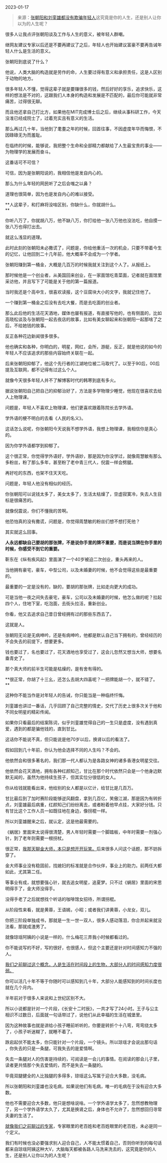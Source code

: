2023-01-17

> 来源：[张朝阳和刘銮雄都没有欺骗年轻人](http://mp.weixin.qq.com/s?__biz=MzU0MjYwNDU2Mw==&mid=2247509392&idx=1&sn=879c072e6ea6ffdcdf346cdbdfbf7ddf&chksm=fb1ac9eccc6d40fa2f15264247bd60540e150730313bf77f9abd30cfb2510dcfb21d7b83f153&scene=27#wechat_redirect)
> ​这究竟是你的人生，还是别人让你以为的人生呢？

很多人让我点评张朝阳谈及工作与人生的意义，被年轻人群嘲。  

继网友建议专家以后还是不要再建议了之后，年轻人也开始建议富豪不要再告诫年轻人什么是生活的意义。  

张朝阳到底说了什么？  

他说，人类大脑的构造就是劳作的命，人生要过得有意义和承担责任，这是人区别于动物的地方。

很多年轻人不懂，觉得这辈子就是要赚很多的钱，然后好好的享乐，追求快乐，这样的想法是不对的，这跟我们人本身的构造和发展是不匹配的，最后你可能就非常痛苦，过得很无聊。

而且他还拿自己打比方，如果他在MIT完成博士后之后，继续从事科研工作，今天没准已经成院士了，过着充实且有意义的生活。

那么再过几十年，当他到了耄耋之年的时候，回首往事，不因虚度年华而悔恨，不因碌碌无为而羞耻。

在临终的时候，能够说，我把整个生命和全部精力都献给了人生最宝贵的事业——为物理学的发展而奋斗。

这番话可不可信？  

可信，因为是张朝阳说的，我相信他是发自内心的。  

那么为什么年轻的网民听了之后会嗤之以鼻？  

道理也很简单，因为也是发自内心的难以接受。

 **人这辈子，和打麻将没啥区别，你缺什么，你就胡什么。  
**

你听八万了，你就胡八万，他不缺八万，你打给他一张八万他也没法吃，他自摸一张八万也得打出去。  

就这么浅显的道理。  

此时此刻的张朝阳未必撒谎了，问题是，你给他重活一次的机会，只要不带着今生的记忆，让他回到二十几年前，他大概率不会成为一个学者。  

张朝阳赚到第一桶金，大概是几百万的时候我就关注到这个人了。从报纸上。

那时候他是一个创业者，从美国回来创业，在一家面馆吃青菜面，记者就在面馆里采访他，并且写下了可能是关于他的第一篇报道。  

当时我还是个高中生，很喜欢读报，这个豆腐块大小的文字，我就记住他了。

一个赚到第一桶金之后没有去吃大餐，而是去吃面的创业者。

那么此后他的生活花天酒地，媒体也屡有报道，有直接写他的，也有侧面的，比如高晓松谈及与张朝阳一起去夜店的故事，比如有美女聊起来和张朝阳一起那啥了之后，不给她钱的故事。  

反正各种花边新闻很多很多。  

他也确实和各种，你明白的，明星，网红，会所，游艇，反正，就是他说的如今的年轻人不应该追求的那些内容始终关联在一起。  

后来张朝阳抑郁了，他这个先行者的江湖地位被二马取代了。以至于90后，00后提及互联网，都不记得有过这么个人。

就像今天很多年轻人并不了解博客时代的韩寒到底有多火。  

据说张朝阳自己把自己的抑郁治好了，方法是多学物理少睡觉，他现在很喜欢去给人上物理课。  

问题是，年轻人不喜欢上物理课，他们更喜欢跟着陈院长去学外语。

学外语的梗不明白的去看《人民的名义》。

这话怎么说呢，你张朝阳今天说我不想学外语，我想上物理课，我相信你是真心的。

因为你学外语都学到抑郁了。

这个很正常，你觉得学外语好，学外语妙，那是因为你没学过，就像周慧敏有那么多粉丝，粉了那么多年，甚至粉了老中青三代人，倪震一样会劈腿。

再好吃的东西，也架不住天天吃。

问题是，年轻人他没有相似的经历。

你张朝阳可以说钱太多了，美女太多了，生活太枯燥了，空虚寂寞冷，失去人生目标是很痛苦的。  

就像倪震说，你们不懂我的苦啊。

他恐怕真的没有撒谎，问题是，你觉得周慧敏的粉丝们想不想打死他？

其实就这么回事。  

 **人永远都缺自己要胡的那张牌，不是说你手里的牌不重要，而是说当牌在你手里的时候，你感受不到它的重要。**

靳东在《纵有疾风起》里面演了一个40岁被迫二次创业，重头再来的人。

当他拥有豪宅，豪车，中型公司，以及未婚妻的时候，他不会觉得这些是最重要的。  

最重要的一定是没有的，缺的，要胡的那张牌，比如走向更大的成功。  

可是当他一夜之间失去豪宅，豪车，公司以及未婚妻的时候，他怎么做的呢？拉起四个人，住地下室，吃泡面，去街头拉活，重新创业。  

你看，他又去追求自己昔日曾经拥有过的那些东西去了。  

这就是人。  

张朝阳无论是无病呻吟，还是有病呻吟，他都是默认自己当下拥有的，曾经经历的不会失去的前提下，想要更多。  

钱也要过了，名也要过了，花天酒地也享受过了，这会儿忽然又想当大师，想要名垂青史了。  

那个真大师的前半生可能是枯燥的，是有舍有得的。  

 **很正常，你胡了十三幺，还怎么去胡大四喜呢？一把牌能胡一个，就不错了。  
**

这种你不能当作是对年轻人的告诫，你只能当是一种临终忏悔。

刘銮雄也讲过一番话，几乎回顾了自己完整的情史，交代了历史上很多次关于他和不同女明星的精彩传闻。  

如果你只看最后的结案陈词，似乎刘銮雄觉得自己的一生只是虚度，没有遇到真爱，遇到的都是骗他钱的，直到甘比。  

这话你不能说不真，但只能说是他70岁以后，换肾以后的看法了。  

假如回到几十年前，你认为他会选择不同的人生吗？不会的。  

他依然会和很多著名的，我们那一代人都认为是各路女神的诸多香港女明星交往。

他依然会花天酒地，拥有各种红颜知己，甘比在那个时代依然只会是一个他身边默默无闻的，虽然为他持续生孩子，但其实位分很低的女人。  

你从给钱就能看出来，他给别的女人都是以亿计，给甘比是几百万。  

甘比最后到了加时赛阶段能够逆风翻盘，拿到几百亿，笑傲江湖，那是因为有转折点，刘銮雄最后病重，红颜知己们纷纷离去，或者盼着他早点挂，大家好分钱。只有甘比这个工作人员一如既往地在身边，像拐棍一样。  

所以刘銮雄醒来之后，就认定，这是他最需要的。  

《蜗居》里面宋太说得很清楚，男人年轻时需要一个脚踏板，中年时需要一剂强心针，到了老年则需要一根拐杖。

很正常，[我那天聊金大师，本只是想开开玩笑。](http://mp.weixin.qq.com/s?__biz=MzU0MjYwNDU2Mw==&mid=2247509379&idx=1&sn=0dbb7f235a885c28e5bc56476efea09e&chksm=fb1ac9ffcc6d40e9ae829e7c193584e264ce04996eb69c840016148629c5c39eaff2b749506b&scene=21#wechat_redirect)后来很多人问这个话题，那不妨拆穿了。  

金大师事业没有稳固前，找媳妇的标准就是合作伙伴，事业上的助力。前两任大都如此，尤其第二任。  

等事业有成，就想要强心针，就去追女明星，追夏梦。只不过《蜗居》里面的宋思明得手了，金大师没得手。

没得手老了之后就想找个听话的咖啡馆女招待，所谓拐棍。  

从阶段性来看，就是黄蓉，王语嫣，小昭；或者我们讲黄蓉，小龙女，双儿。

你把三阶段单独成书，那就是一生一世一双人，很多人感动落泪，你合并起来就没法看，那就成渣男了。  

就像琼瑶阿姨的小说是一样的，什么梅花三弄我小时候都看过的。  

你不能说写的不好，写的很好，也很感人，但这个主要还是针对时间感知力不强的人。  

[我们之前聊过这个概念，人是生活在时间段上的生物，大部分人的时间感知力度很弱。](http://mp.weixin.qq.com/s?__biz=MzU0MjYwNDU2Mw==&mid=2247509387&idx=1&sn=485eef271664b6cb873e71fe52ec613e&chksm=fb1ac9f7cc6d40e11f4c68cc7a470842fc5737d757224b92e9dc3bc0d4942606f6d253a251ec&scene=21#wechat_redirect)  

你可以活几十年不等于你随时可以感知到几十年，大部分人能感知到的时间长度也就在几个月内。  

半年前对于很多人来说和上世纪区别不大。  

所以小说都是针对一个片段，《长安十二时辰》，一共才写了24小时。王子与公主相识不过数日，后面就一句话带过了，说他们从此幸福的生活在城堡里。  

因为这种故事也就是讲给小孩子睡前听听的，你要是转折个十八弯，弯弯绕太多了，小孩子听迷糊了，就睡不着了。  

跌宕起伏不能太多，你只能针对一个片段，一个镜头。所以琼瑶才会说出那句话 ，你失去的只是一条腿，可我失去的是爱情啊。  

失去一条腿对人的伤害是持续的，可阅读是一会儿的事情。在阅读的那会儿子里，读者更共情那个失去爱情的，而不是失去一条腿的。  

毕竟双腿健全的人比独腿的多得多，琼瑶这么写属于迎合大多数，没毛病。  

所以张朝阳和刘銮雄也没毛病，如果说他们有毛病，唯一的毛病在于没有迎合大多数。  

他也不需要迎合大多数，他只是想啥说啥。一个学外语学太多了，忽然想教物理了，另一个学外语学太久了，尤其是换肾之后，身体也不允许了，忽然想回归寻常夫妻的生活了。

[就像我们之前聊过的专家](http://mp.weixin.qq.com/s?__biz=MzU0MjYwNDU2Mw==&mid=2247509385&idx=1&sn=c5af3ddf8b0d7f20cbeb5719e11c46d6&chksm=fb1ac9f5cc6d40e30cbb434e2c3396c3674f0c5a6e0496d03eb7f6482ffd9e66cb491e9534aa&scene=21#wechat_redirect)，专家眼里的老百姓和老百姓眼里的老百姓，未必是同一个定义。  

我们有时候也没必要强求别人迎合自己，人不能太惯着自己，否则你听到的每句话都来自琼瑶阿姨这种大V，大脑每天都被各路人马洗来洗去的，这究竟是你的人生，还是别人让你以为的人生呢？

